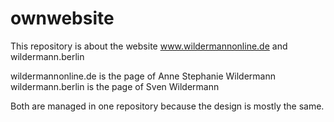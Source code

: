 ownwebsite
==========

This repository is about the website www.wildermannonline.de  and wildermann.berlin 

wildermannonline.de  is the page of Anne Stephanie Wildermann
wildermann.berlin is the page of Sven Wildermann

Both are managed in one repository because the design is mostly the same.




